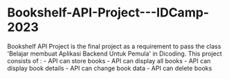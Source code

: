 # Bookshelf-API-Project---IDCamp-2023
Bookshelf API Project is the final project as a requirement to pass the class 'Belajar membuat Aplikasi Backend Untuk Pemula' in Dicoding.   This project consists of : - API can store books - API can display all books - API can display book details - API can change book data - API can delete books
